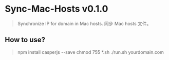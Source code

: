 # Sync-Mac-Hosts v0.1.0
> Synchronize IP for domain in Mac hosts. 同步 Mac hosts 文件。

## How to use?
> npm install casperjs --save
> chmod 755 *.sh
> ./run.sh yourdomain.com